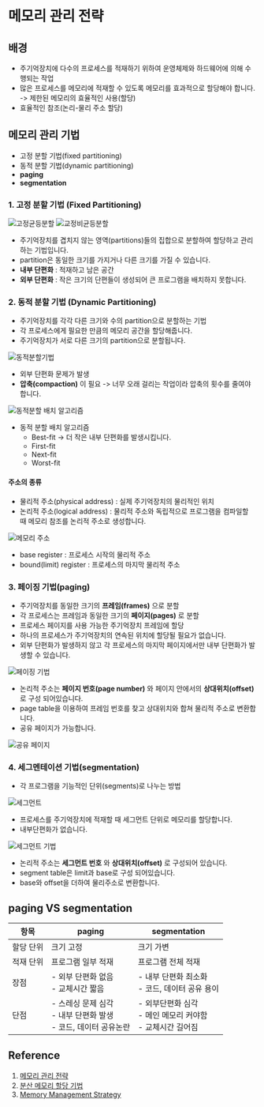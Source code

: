 # 메모리 관리 전략
## 배경
- 주기억장치에 다수의 프로세스를 적재하기 위하여 운영체제와 하드웨어에 의해 수행되는 작업
- 많은 프로세스를 메모리에 적재할 수 있도록 메모리를 효과적으로 할당해야 합니다. -> 제한된 메모리의 효율적인 사용(할당)
- 효율적인 참조(논리-물리 주소 할당)

## 메모리 관리 기법
- 고정 분할 기법(fixed partitioning)
- 동적 분할 기법(dynamic partitioning)
- **paging** 
- **segmentation**

### 1. 고정 분할 기법 (Fixed Partitioning)
![고정균등분할](https://img1.daumcdn.net/thumb/R800x0/?scode=mtistory2&fname=https%3A%2F%2Ft1.daumcdn.net%2Fcfile%2Ftistory%2F21784E495392ECF305)
![교정비균등분할](https://img1.daumcdn.net/thumb/R720x0.q80/?scode=mtistory2&fname=http%3A%2F%2Fcfile1.uf.tistory.com%2Fimage%2F236D0D4C5392ED032ACE64)

- 주기억장치를 겹치지 않는 영역(partitions)들의 집합으로 분할하여 할당하고 관리하는 기법입니다.
- partition은 동일한 크기를 가지거나 다른 크기를 가질 수 있습니다.
- **내부 단편화** : 적재하고 남은 공간
- **외부 단편화** : 작은 크기의 단편들이 생성되어 큰 프로그램을 배치하지 못합니다.

### 2. 동적 분할 기법 (Dynamic Partitioning)
- 주기억장치를 각각 다른 크기와 수의 partition으로 분할하는 기법 
- 각 프로세스에게 필요한 만큼의 메모리 공간을 할당해줍니다.
- 주기억장치가 서로 다른 크기의 partition으로 분할됩니다.

![동적분할기법](https://img1.daumcdn.net/thumb/R720x0.q80/?scode=mtistory2&fname=http%3A%2F%2Fcfile1.uf.tistory.com%2Fimage%2F240F55455392F87337EB1D)

- 외부 단편화 문제가 발생
- **압축(compaction)** 이 필요 -> 너무 오래 걸리는 작업이라 압축의 횟수를 줄여야 합니다.

![동적분할 배치 알고리즘](https://img1.daumcdn.net/thumb/R800x0/?scode=mtistory2&fname=https%3A%2F%2Ft1.daumcdn.net%2Fcfile%2Ftistory%2F2451F54653930B5E0A)

- 동적 분할 배치 알고리즘
    - Best-fit -> 더 작은 내부 단편화를 발생시킵니다.
    - First-fit
    - Next-fit
    - Worst-fit

#### 주소의 종류
- 물리적 주소(physical address) : 실제 주기억장치의 물리적인 위치
- 논리적 주소(logical address) : 물리적 주소와 독립적으로 프로그램을 컴파일할 때 메모리 참조를 논리적 주소로 생성합니다. 

![메모리 주소](https://t1.daumcdn.net/cfile/tistory/273CC43F5293F9C207)

- base register : 프로세스 시작의 물리적 주소
- bound(limit) register : 프로세스의 마지막 물리적 주소

### 3. 페이징 기법(paging)
- 주기억장치를 동일한 크기의 **프레임(frames)** 으로 분할
- 각 프로세스는 프레임과 동일한 크기의 **페이지(pages)** 로 분할
- 프로세스 페이지를 사용 가능한 주기억장치 프레임에 할당
- 하나의 프로세스가 주기억장치의 연속된 위치에 할당될 필요가 없습니다.
- 외부 단편화가 발생하지 않고 각 프로세스의 마지막 페이지에서만 내부 단편화가 발생할 수 있습니다.

![페이징 기법](https://lh3.googleusercontent.com/proxy/8IdmUZ9LFups_luy2IVZuadaOWQhhXsDhsJyCqhNhmXpez-0Fl3wcq2iB7WxZqeHiFmZuC5CUsqocZ2Yx_VZNJHyHSIHDEJEIpBCC7rWEtd03ckR)

- 논리적 주소는 **페이지 번호(page number)** 와 페이지 안에서의 **상대위치(offset)** 로 구성 되어있습니다.
- page table을 이용하여 프레임 번호를 찾고 상대위치와 합쳐 물리적 주소로 변환합니다.
- 공유 페이지가 가능합니다.

![공유 페이지](https://yangjaeleeblog.files.wordpress.com/2017/05/k-1303.jpg?w=730)

### 4. 세그멘테이션 기법(segmentation)

- 각 프로그램을 기능적인 단위(segments)로 나누는 방법

![세그먼트](https://encrypted-tbn0.gstatic.com/images?q=tbn:ANd9GcQICYRURNwYWeIgK7Hn-G8x8TWzkwXQIVKCQw&usqp=CAU)

- 프로세스를 주기억장치에 적재할 때 세그먼트 단위로 메모리를 할당합니다.
- 내부단편화가 없습니다.

![세그먼트 기법](https://user-images.githubusercontent.com/37871541/78534732-e20f5480-7825-11ea-975f-c4cd252fccfc.png)

- 논리적 주소는 **세그먼트 번호** 와 **상대위치(offset)** 로 구성되어 있습니다.
- segment table은 limit과 base로 구성 되어있습니다.
- base와 offset을 더하여 물리주소로 변환합니다.

## paging VS segmentation

|항목|paging|segmentation|
|------|---|----|
|할당 단위|크기 고정|크기 가변|
|적재 단위|프로그램 일부 적재|프로그램 전체 적재|
|장점|- 외부 단편화 없음</br>  - 교체시간 짧음|- 내부 단편화 최소화</br> - 코드, 데이터 공유 용이|
|단점|- 스레싱 문제 심각</br> - 내부 단편화 발생</br> - 코드, 데이터 공유논란|- 외부단편화 심각</br> - 메인 메모리 커야함</br> - 교체시간 길어짐|

## Reference
1. [메모리 관리 전략](https://dduddublog.tistory.com/32?category=801842)
2. [분산 메모리 할당 기법](http://blog.skby.net/%EB%B6%84%EC%82%B0-%EB%A9%94%EB%AA%A8%EB%A6%AC-%ED%95%A0%EB%8B%B9-%EA%B8%B0%EB%B2%95/)
3. [Memory Management Strategy](https://dheldh77.tistory.com/entry/%EC%9A%B4%EC%98%81%EC%B2%B4%EC%A0%9C%EB%A9%94%EB%AA%A8%EB%A6%AC-%EA%B4%80%EB%A6%AC-%EC%A0%84%EB%9E%B5Memory-Management-Strategy)

